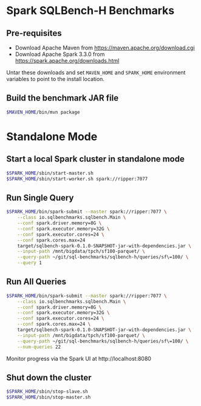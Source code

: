 # Spark SQLBench-H Benchmarks

## Pre-requisites

- Download Apache Maven from https://maven.apache.org/download.cgi
- Download Apache Spark 3.3.0 from https://spark.apache.org/downloads.html

Untar these downloads and set `MAVEN_HOME` and `SPARK_HOME` environment variables to point to the 
install location.

## Build the benchmark JAR file

```bash
$MAVEN_HOME/bin/mvn package
```

# Standalone Mode

## Start a local Spark cluster in standalone mode

```bash
$SPARK_HOME/sbin/start-master.sh
$SPARK_HOME/sbin/start-worker.sh spark://ripper:7077
```

## Run Single Query

```bash
$SPARK_HOME/bin/spark-submit --master spark://ripper:7077 \
    --class io.sqlbenchmarks.sqlbench.Main \
    --conf spark.driver.memory=8G \
    --conf spark.executor.memory=32G \
    --conf spark.executor.cores=24 \
    --conf spark.cores.max=24
    target/sqlbench-spark-0.1.0-SNAPSHOT-jar-with-dependencies.jar \
    --input-path /mnt/bigdata/tpch/sf100-parquet/ \
    --query-path ~/git/sql-benchmarks/sqlbench-h/queries/sf\=100/ \
    --query 1
```

## Run All Queries

```bash
$SPARK_HOME/bin/spark-submit --master spark://ripper:7077 \
    --class io.sqlbenchmarks.sqlbench.Main \
    --conf spark.driver.memory=8G \
    --conf spark.executor.memory=32G \
    --conf spark.executor.cores=24 \
    --conf spark.cores.max=24 \
    target/sqlbench-spark-0.1.0-SNAPSHOT-jar-with-dependencies.jar \
    --input-path /mnt/bigdata/tpch/sf100-parquet/ \
    --query-path ~/git/sql-benchmarks/sqlbench-h/queries/sf\=100/ \
    --num-queries 22
```

Monitor progress via the Spark UI at http://localhost:8080

## Shut down the cluster

```bash
$SPARK_HOME/sbin/stop-slave.sh
$SPARK_HOME/sbin/stop-master.sh
```